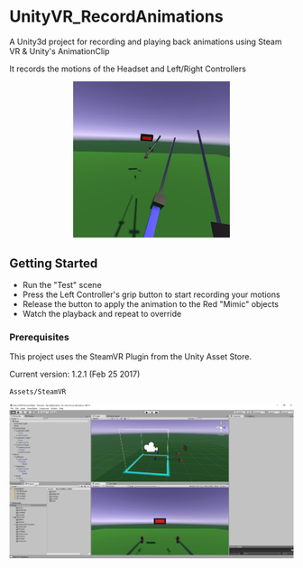 # UnityVR_RecordAnimations
A Unity3d project for recording and playing back animations using Steam VR & Unity's AnimationClip

It records the motions of the Headset and Left/Right Controllers

<p align="center"><img src="https://github.com/aarmo/UnityVR_RecordAnimations/blob/master/Assets/RecordAnimation/Docs/Test%20Scene.jpg" width="55%" title="Running in VR"></img></p>

## Getting Started
- Run the "Test" scene
- Press the Left Controller's grip button to start recording your motions
- Release the button to apply the animation to the Red "Mimic" objects
- Watch the playback and repeat to override

### Prerequisites

This project uses the SteamVR Plugin from the Unity Asset Store.

Current version: 1.2.1 (Feb 25 2017)

```
Assets/SteamVR
```
<img src="https://github.com/aarmo/UnityVR_RecordAnimations/blob/master/Assets/RecordAnimation/Docs/Unity.jpg" title="Unity Editor"></img>
